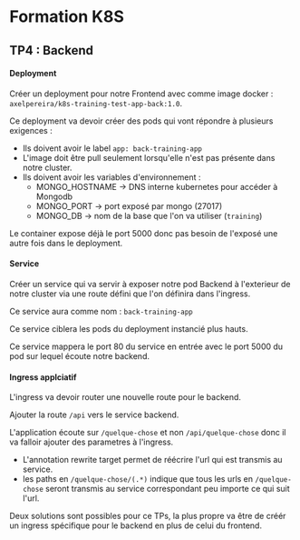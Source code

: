 # Formation K8S

## TP4 : Backend

#### Deployment 

Créer un deployment pour notre Frontend avec comme image docker : `axelpereira/k8s-training-test-app-back:1.0`.

Ce deployment va devoir créer des pods qui vont répondre à plusieurs exigences :
- Ils doivent avoir le label `app: back-training-app`
- L'image doit être pull seulement lorsqu'elle n'est pas présente dans notre cluster.
- Ils doivent avoir les variables d'environnement :
    * MONGO_HOSTNAME -> DNS interne kubernetes pour accéder à Mongodb
    * MONGO_PORT -> port exposé par mongo (27017)
    * MONGO_DB -> nom de la base que l'on va utiliser (`training`)

Le container expose déjà le port 5000 donc pas besoin de l'exposé une autre fois dans le deployment.

#### Service

Créer un service qui va servir à exposer notre pod Backend à l'exterieur de notre cluster via une route défini que l'on définira dans l'ingress. 

Ce service aura comme nom : `back-training-app`

Ce service ciblera les pods du deployment instancié plus hauts.

Ce service mappera le port 80 du service en entrée avec le port 5000 du pod sur lequel écoute notre backend.

#### Ingress applciatif

L'ingress va devoir router une nouvelle route pour le backend.

Ajouter la route `/api` vers le service backend.

L'application écoute sur `/quelque-chose` et non `/api/quelque-chose`
donc il va falloir ajouter des parametres à l'ingress.

* L'annotation rewrite target permet de réécrire l'url qui est transmis au service.
* les paths en `/quelque-chose/(.*)` indique que tous les urls en `/quelque-chose` seront transmis au service correspondant peu importe ce qui suit l'url.

Deux solutions sont possibles pour ce TPs, la plus propre va être de créér un ingress spécifique pour le backend en plus de celui du frontend.
